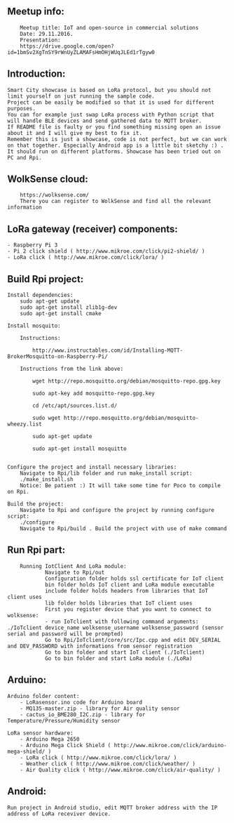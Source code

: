 ## Meetup info:
        Meetup title: IoT and open-source in commercial solutions 
        Date: 29.11.2016.
        Presentation:
        https://drive.google.com/open?id=1bmSv2XgTnSY9rWnUyZLAMAFsHmOHjWUqJLEd1rTgyw0
	
## Introduction:
	Smart City showcase is based on LoRa protocol, but you should not limit yourself on just running the sample code.
	Project can be easily be modified so that it is used for different purposes. 
	You can for example just swap LoRa process with Python script that will handle BLE devices and send gathered data to MQTT broker. 
	If README file is faulty or you find something missing open an issue about it and I will give my best to fix it.
	Remember this is just a showcase, code is not perfect, but we can work on that together. Especially Android app is a little bit sketchy :) .
	It should run on different platforms. Showcase has been tried out on PC and Rpi.

## WolkSense cloud:
        https://wolksense.com/
        There you can register to WolkSense and find all the relevant information
	
## LoRa gateway (receiver) components:
	- Raspberry Pi 3
	- Pi 2 click shield ( http://www.mikroe.com/click/pi2-shield/ )
	- LoRa click ( http://www.mikroe.com/click/lora/ )
	

## Build Rpi project:

	Install dependencies:
		sudo apt-get update
		sudo apt-get install zlib1g-dev
		sudo apt-get install cmake

	Install mosquito:

		Instructions:

			http://www.instructables.com/id/Installing-MQTT-BrokerMosquitto-on-Raspberry-Pi/

		Instructions from the link above:

			wget http://repo.mosquitto.org/debian/mosquitto-repo.gpg.key

			sudo apt-key add mosquitto-repo.gpg.key

			cd /etc/apt/sources.list.d/

			sudo wget http://repo.mosquitto.org/debian/mosquitto-wheezy.list

			sudo apt-get update

			sudo apt-get install mosquitto


	Configure the project and install necessary libraries:
		Navigate to Rpi/lib folder and run make_install script:
		./make_install.sh 
		Notice: Be patient :) It will take some time for Poco to compile on Rpi.

	Build the project:
		Navigate to Rpi and configure the project by running configure script:
		./configure
		Navigate to Rpi/build . Build the project with use of make command

## Run Rpi part:

        Running IotClient And LoRa module:
                Navigate to Rpi/out
                Configuration folder holds ssl certificate for IoT client
                bin folder holds IoT client and LoRa module executable
                include folder holds headers from libraries that IoT client uses
                lib folder holds libraries that IoT client uses
                First you register device that you want to connect to wolksense:
                - run IoTclient with following command arguments: ./IoTclient device_name wolksense_username wolksense_password (sensor serial and password will be prompted)
                Go to Rpi/IoTclient/core/src/Ipc.cpp and edit DEV_SERIAL and DEV_PASSWORD with informations from sensor registration
                Go to bin folder and start IoT client (./IoTclient)
                Go to bin folder and start LoRa module (./LoRa)
		
## Arduino:
	
	Arduino folder content:
		- LoRasensor.ino code for Arduino board
		- MQ135-master.zip - library for Air quality sensor
		- cactus_io_BME280_I2C.zip - library for Temperature/Pressure/Humidity sensor
	
	LoRa sensor hardware:
		- Arduino Mega 2650
		- Arduino Mega Click Shield ( http://www.mikroe.com/click/arduino-mega-shield/ )
		- LoRa click ( http://www.mikroe.com/click/lora/ )
		- Weather click ( http://www.mikroe.com/click/weather/ )
		- Air Quality click ( http://www.mikroe.com/click/air-quality/ )
		
## Android:
	
	Run project in Android studio, edit MQTT broker address with the IP address of LoRa receviver device.
		





	

		



